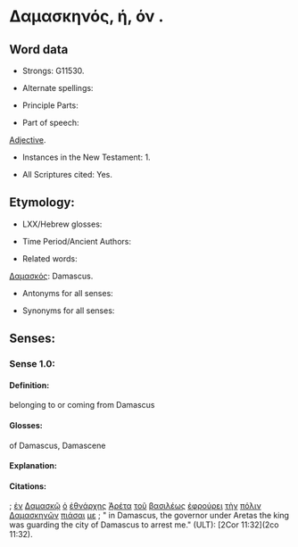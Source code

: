# Δαμασκηνός, ή, όν .

<!-- Status: S2=NeedsFinalCheck -->
<!-- Lexica used for edits: BDAG LN CVB  -->

## Word data

* Strongs: G11530.


* Alternate spellings:

* Principle Parts: 

* Part of speech: 

[Adjective](http://ugg.readthedocs.io/en/latest/adjective.html).

* Instances in the New Testament: 1.

* All Scriptures cited: Yes.

## Etymology: 


* LXX/Hebrew glosses: 

* Time Period/Ancient Authors: 

* Related words: 

[Δαμασκός](../G11540/01.md): Damascus.

* Antonyms for all senses:

* Synonyms for all senses: 


## Senses:


### Sense  1.0: 

#### Definition: 

belonging to or coming from Damascus

#### Glosses: 

of Damascus, Damascene

#### Explanation: 


#### Citations: 

; [ἐν](../G17220/01.md) [Δαμασκῷ](../G11540/01.md) [ὁ](../G35880/01.md) [ἐθνάρχης](../G14810/01.md) [Ἁρέτα](../G07020/01.md) [τοῦ](../G35880/01.md) [βασιλέως](../G09350/01.md) [ἐφρούρει](../G54320/01.md) [τὴν](../G35880/01.md) [πόλιν](../G41720/01.md) [Δαμασκηνῶν](../G11530/01.md) [πιάσαι](../G40840/01.md) [με](../G14730/01.md)
; " in Damascus, the governor under Aretas the king was guarding the city of Damascus to arrest me." (ULT): 
[2Cor 11:32](2co 11:32).